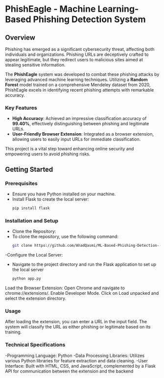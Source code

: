 # PhishEagle - Machine Learning-Based Phishing Detection System
## Overview
Phishing has emerged as a significant cybersecurity threat, affecting both individuals and organizations. Phishing URLs are deceptively crafted to appear legitimate, but they redirect users to malicious sites aimed at stealing sensitive information.

The **PhishEagle** system was developed to combat these phishing attacks by leveraging advanced machine learning techniques. Utilizing a **Random Forest** model trained on a comprehensive Mendeley dataset from 2020, PhishEagle excels in identifying recent phishing attempts with remarkable accuracy.

### Key Features
- **High Accuracy**: Achieved an impressive classification accuracy of **99.40%**, effectively distinguishing between phishing and legitimate URLs.
- **User-Friendly Browser Extension**: Integrated as a browser extension, allowing users to easily input URLs for immediate classification.

This project is a vital step toward enhancing online security and empowering users to avoid phishing risks.

## Getting Started

### Prerequisites
- Ensure you have Python installed on your machine.
- Install Flask to create the local server:
   ```bash
   pip install flask

### Installation and Setup
 - Clone the Repository:
 - To clone the repository, use the following command:
   ```bash
   git clone https://github.com/AhadQasmi/ML-Based-Phishing-Detection-.git

-Configure the Local Server:
  - Navigate to the project directory and run the Flask application to set up the 
    local server
     ```bash
     python app.py

Load the Browser Extension:
Open Chrome and navigate to chrome://extensions/.
Enable Developer Mode.
Click on Load unpacked and select the extension directory.

### Usage
After loading the extension, you can enter a URL in the input field. The system will classify the URL as either phishing or legitimate based on its training.

### Technical Specifications
 -Programming Language: Python
 -Data Processing Libraries: Utilizes various Python libraries for feature extraction and data cleaning.
 -User Interface: Built with HTML, CSS, and JavaScript, complemented by a Flask API for communication between the extension and the backend

  



